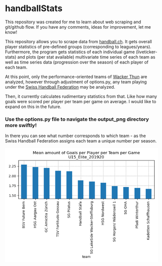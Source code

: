 # handballStats
This repository was created for me to learn about web scraping and git/github flow.
If you have any comments, ideas for improvement, let me know!

This repository allows you to scrape data from <a href="https://www.handball.ch/de/matchcenter/" target="blank">handball.ch</a>.
It gets overall player statistics of pre-defined groups (corresponding to leagues/years).
Furthermore, the program gets statistics of each individual game (liveticker-stats) and plots (per stat available) multivariate time series of each team as well as time series data (progression over the season) of each player of each team.

At this point, only the performance-oriented teams of <a href="https://wackerthun.ch/de/" target="blank">Wacker Thun</a> are analyzed, however through adjustment of options.py, any team playing under the <a href="https://www.handball.ch/de/matchcenter/" target="blank">Swiss Handball Federation</a> may be analyzed.

Then, it currently calculates rudimentary statistics from that.
Like how many goals were scored per player per team per game on average.
I would like to expand on this in the future.

### Use the options.py file to navigate the output_png directory more swiftly!
In there you can see what number corresponds to which team - as the Swiss Handball Federation assigns each team a unique number per season.

![Example Statistic](https://github.com/taetscher/handballStats/blob/master/output_png/U15_Elite_201920_meanGoalsPerPlayerPerTeamPerGame.png "Example Statistic")


